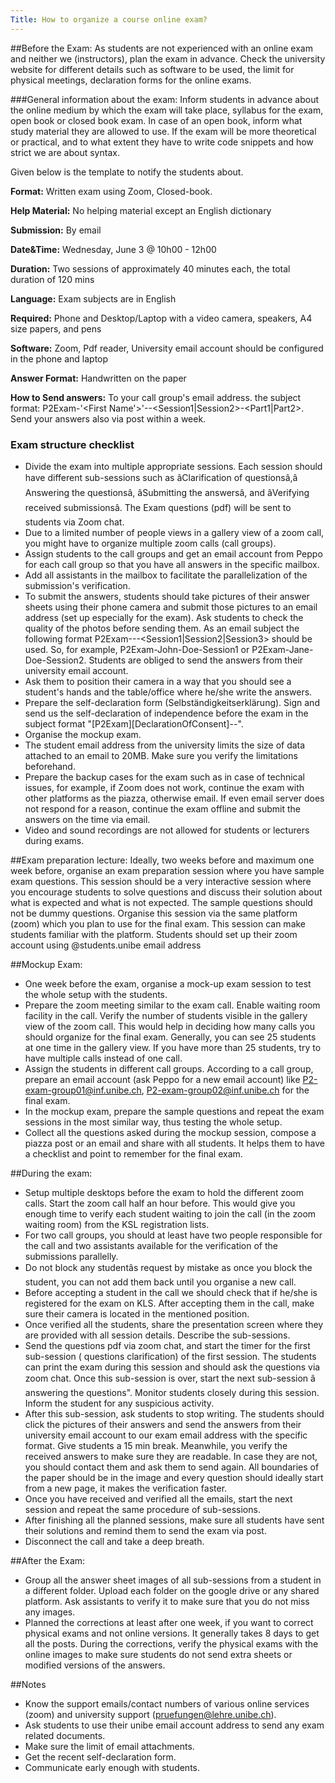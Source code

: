 ```yaml
---
Title: How to organize a course online exam?
---
```


##Before the Exam:
 As students are not experienced with an online exam and neither we (instructors), plan the exam in advance. Check the university website for different details such as software to be used, the limit for physical meetings, declaration forms for the online exams.

###General information about the exam:
Inform students in advance about the online medium by which the exam will take place, syllabus for the exam, open book or closed book exam.
In case of an open book, inform what study material they are allowed to use.
If the exam will be more theoretical or practical, and to what extent they have to write code snippets and how strict we are about syntax. 

Given below is the template to notify the students about.

**Format:** Written exam using Zoom, Closed-book.

**Help Material:** No helping material except an English dictionary

**Submission:** By email

**Date&Time:** Wednesday, June 3 @ 10h00 - 12h00

**Duration:** Two sessions of approximately 40 minutes each, the total duration of 120 mins

**Language:** Exam subjects are in English

**Required:** Phone and Desktop/Laptop with a video camera, speakers, A4 size papers, and pens

**Software:** Zoom, Pdf reader, University email account should be configured in the phone and laptop

**Answer Format:** Handwritten on the paper

**How to Send answers:** To your call group's email address. the subject format: P2Exam-'<First Name'>'-<Last Name>-<Session1|Session2>-<Part1|Part2>. Send your answers also via post within a week.

### Exam structure checklist

-  Divide the exam into multiple appropriate sessions. Each session should have different sub-sessions such as âClarification of questionsâ,â Answering the questionsâ, âSubmitting the answersâ, and âVerifying received submissionsâ. The Exam questions (pdf) will be sent to students via Zoom chat.
-  Due to a limited number of people views in a gallery view of a zoom call, you might have to organize multiple zoom calls (call groups).
-  Assign students to the call groups and get an email account from Peppo for each call group so that you have all answers in the specific mailbox.
-  Add all assistants in the mailbox to facilitate the parallelization of the submission's verification.
-  To submit the answers, students should take pictures of their answer sheets using their phone camera and submit those pictures to an email address (set up especially for the exam). Ask students to check the quality of the photos before sending them. As an email subject the following format P2Exam-<First Name>-<Last Name>-<Session1|Session2|Session3> should be used. So, for example, P2Exam-John-Doe-Session1 or P2Exam-Jane-Doe-Session2. Students are obliged to send the answers from their university email account.
-  Ask them to position their camera in a way that you should see a student's hands and the table/office where he/she write the answers.
-  Prepare the self-declaration form (Selbständigkeitserklärung). Sign and send us the self-declaration of independence before the exam in the subject format "[P2Exam][DeclarationOfConsent]-<First Name>-<Last Name>".
-  Organise the mockup exam.
-  The student email address from the university limits the size of data attached to an email to 20MB. Make sure you verify the limitations beforehand.
-  Prepare the backup cases for the exam such as in case of technical issues, for example, if Zoom does not work, continue the exam with other platforms as the piazza, otherwise email. If even email server does not respond for a reason, continue the exam offline and submit the answers on the time via email.
-  Video and sound recordings are not allowed for students or lecturers during exams.

##Exam preparation lecture:
Ideally, two weeks before and maximum one week before, organise an exam preparation session where you have sample exam questions. This session should be a very interactive session where you encourage students to solve questions and discuss their solution about what is expected and what is not expected.
The sample questions should not be dummy questions.
Organise this session via the same platform (zoom) which you plan to use for the final exam. This session can make students familiar with the platform.
Students should set up their zoom account using @students.unibe email address

##Mockup Exam:

-  One week before the exam, organise a mock-up exam session to test the whole setup with the students.
-  Prepare the zoom meeting similar to the exam call. Enable waiting room facility in the call. Verify the number of students visible in the gallery view of the zoom call. This would help in deciding how many calls you should organize for the final exam. Generally, you can see 25 students at one time in the gallery view. If you have more than 25 students, try to have multiple calls instead of one call.
-  Assign the students in different call groups. According to a call group, prepare an email account (ask Peppo for a new email account) like P2-exam-group01@inf.unibe.ch, P2-exam-group02@inf.unibe.ch for the final exam.
-  In the mockup exam, prepare the sample questions and repeat the exam sessions in the most similar way, thus testing the whole setup.
-  Collect all the questions asked during the mockup session, compose a piazza post or an email and share with all students. It helps them to have a checklist and point to remember for the final exam.

##During the exam:

-  Setup multiple desktops before the exam to hold the different zoom calls. Start the zoom call half an hour before. This would give you enough time to verify each student waiting to join the call (in the zoom waiting room) from the KSL registration lists. 
-  For two call groups, you should at least have two people responsible for the call and two assistants available for the verification of the submissions parallelly.
-  Do not block any studentâs request by mistake as once you block the student, you can not add them back until you organise a new call.
-  Before accepting a student in the call we should check that if he/she is registered for the exam on KLS. After accepting them in the call, make sure their camera is located in the mentioned position.
-  Once verified all the students, share the presentation screen where they are provided with all session details. Describe the sub-sessions.
-  Send the questions pdf via zoom chat, and start the timer for the first sub-session ( questions clarification)  of the first session. The students can print the exam during this session and should ask the questions via zoom chat. Once this sub-session is over, start the next sub-session â answering the questions". Monitor students closely during this session. Inform the student for any suspicious activity.
-  After this sub-session, ask students to stop writing. The students should click the pictures of their answers and send the answers from their university email account to our exam email address with the specific format. Give students a 15 min break. Meanwhile, you verify the received answers to make sure they are readable. In case they are not, you should contact them and ask them to send again. All boundaries of the paper should be in the image and every question should ideally start from a new page, it makes the verification faster. 
- Once you have received and verified all the emails, start the next session and repeat the same procedure of sub-sessions.
-  After finishing all the planned sessions, make sure all students have sent their solutions and remind them to send the exam via post.
-  Disconnect the call and take a deep breath.

##After the Exam:

-  Group all the answer sheet images of all sub-sessions from a student in a different folder. Upload each folder on the google drive or any shared platform. Ask assistants to verify it to make sure that you do not miss any images.
-  Planned the corrections at least after one week, if you want to correct physical exams and not online versions. It generally takes 8 days to get all the posts. During the corrections, verify the physical exams with the online images to make sure students do not send extra sheets or modified versions of the answers.

##Notes

-  Know the support emails/contact numbers of various online services (zoom) and university support ([pruefungen@lehre.unibe.ch](pruefungen@lehre.unibe.ch)).
-  Ask students to use their unibe email account address to send any exam related documents.
-  Make sure the limit of email attachments.
-  Get the recent self-declaration form.
-  Communicate early enough with students.
